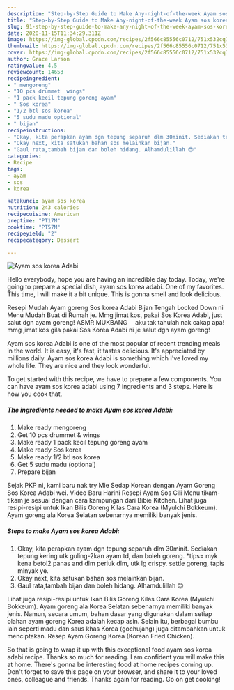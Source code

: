 ```yaml
---
description: "Step-by-Step Guide to Make Any-night-of-the-week Ayam sos korea Adabi"
title: "Step-by-Step Guide to Make Any-night-of-the-week Ayam sos korea Adabi"
slug: 91-step-by-step-guide-to-make-any-night-of-the-week-ayam-sos-korea-adabi
date: 2020-11-15T11:34:29.311Z
image: https://img-global.cpcdn.com/recipes/2f566c85556c0712/751x532cq70/ayam-sos-korea-adabi-resipi-foto-utama.jpg
thumbnail: https://img-global.cpcdn.com/recipes/2f566c85556c0712/751x532cq70/ayam-sos-korea-adabi-resipi-foto-utama.jpg
cover: https://img-global.cpcdn.com/recipes/2f566c85556c0712/751x532cq70/ayam-sos-korea-adabi-resipi-foto-utama.jpg
author: Grace Larson
ratingvalue: 4.5
reviewcount: 14653
recipeingredient:
- " mengoreng"
- "10 pcs drummet  wings"
- "1 pack kecil tepung goreng ayam"
- " Sos korea"
- "1/2 btl sos korea"
- "5 sudu madu optional"
- " bijan"
recipeinstructions:
- "Okay, kita perapkan ayam dgn tepung separuh dlm 30minit. Sediakan tepung kering utk guling-2kan ayam td, dan boleh goreng. *tips= myk kena betol2 panas and dlm periuk dlm, utk lg crispy. settle goreng, tapis minyak ye."
- "Okay next, kita satukan bahan sos melainkan bijan."
- "Gaul rata,tambah bijan dan boleh hidang. Alhamdulillah 😍"
categories:
- Recipe
tags:
- ayam
- sos
- korea

katakunci: ayam sos korea 
nutrition: 243 calories
recipecuisine: American
preptime: "PT17M"
cooktime: "PT57M"
recipeyield: "2"
recipecategory: Dessert

---
```



![Ayam sos korea Adabi](https://img-global.cpcdn.com/recipes/2f566c85556c0712/751x532cq70/ayam-sos-korea-adabi-resipi-foto-utama.jpg)

Hello everybody, hope you are having an incredible day today. Today, we're going to prepare a special dish, ayam sos korea adabi. One of my favorites. This time, I will make it a bit unique. This is gonna smell and look delicious.

Resepi Mudah Ayam goreng Sos korea Adabi Bijan Tengah Locked Down ni Menu Mudah Buat di Rumah je. Mmg jimat kos, pakai Sos Korea Adabi, just salut dgn ayam goreng! ASMR MUKBANG ⠀ aku tak tahulah nak cakap apa! mmg jimat kos gila pakai Sos Korea Adabi ni je salut dgn ayam goreng!

Ayam sos korea Adabi is one of the most popular of recent trending meals in the world. It is easy, it's fast, it tastes delicious. It's appreciated by millions daily. Ayam sos korea Adabi is something which I've loved my whole life. They are nice and they look wonderful.


To get started with this recipe, we have to prepare a few components. You can have ayam sos korea adabi using 7 ingredients and 3 steps. Here is how you cook that.

<!--inarticleads1-->

##### The ingredients needed to make Ayam sos korea Adabi:

1. Make ready  mengoreng
1. Get 10 pcs drummet &amp; wings
1. Make ready 1 pack kecil tepung goreng ayam
1. Make ready  Sos korea
1. Make ready 1/2 btl sos korea
1. Get 5 sudu madu (optional)
1. Prepare  bijan


Sejak PKP ni, kami baru nak try Mie Sedap Korean dengan Ayam Goreng Sos Korea Adabi wei. Video Baru Harini Resepi Ayam Sos Cili Menu tikam-tikam je sesuai dengan cara kampungan dari Bibie Kitchen. Lihat juga resipi-resipi untuk Ikan Bilis Goreng Kilas Cara Korea (Myulchi Bokkeum). Ayam goreng ala Korea Selatan sebenarnya memiliki banyak jenis. 

<!--inarticleads2-->

##### Steps to make Ayam sos korea Adabi:

1. Okay, kita perapkan ayam dgn tepung separuh dlm 30minit. Sediakan tepung kering utk guling-2kan ayam td, dan boleh goreng. *tips= myk kena betol2 panas and dlm periuk dlm, utk lg crispy. settle goreng, tapis minyak ye.
1. Okay next, kita satukan bahan sos melainkan bijan.
1. Gaul rata,tambah bijan dan boleh hidang. Alhamdulillah 😍


Lihat juga resipi-resipi untuk Ikan Bilis Goreng Kilas Cara Korea (Myulchi Bokkeum). Ayam goreng ala Korea Selatan sebenarnya memiliki banyak jenis. Namun, secara umum, bahan dasar yang digunakan dalam setiap olahan ayam goreng Korea adalah kecap asin. Selain itu, berbagai bumbu lain seperti madu dan saus khas Korea (gochujang) juga ditambahkan untuk menciptakan. Resep Ayam Goreng Korea (Korean Fried Chicken). 

So that is going to wrap it up with this exceptional food ayam sos korea adabi recipe. Thanks so much for reading. I am confident you will make this at home. There's gonna be interesting food at home recipes coming up. Don't forget to save this page on your browser, and share it to your loved ones, colleague and friends. Thanks again for reading. Go on get cooking!
